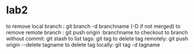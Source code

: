 # lab2
to remove local branch : git branch -d branchname (-D if not merged) 
to remove remote branch : git push origin :branchname
to checkout to branch without commit: git stash
to list tags: git tag
to delete tag remotely: git push origin --delete tagname
to delete tag locally: git tag -d tagname
